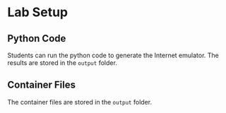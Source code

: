 # Lab Setup

## Python Code

Students can run the python code to generate the 
Internet emulator. The results are stored in 
the `output` folder. 

## Container Files

The container files are stored in the 
`output` folder. 


